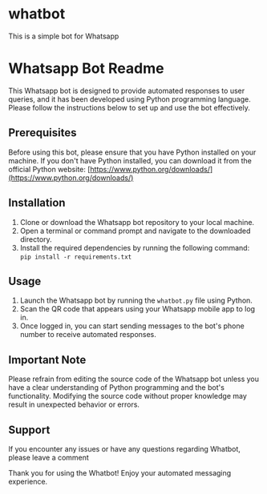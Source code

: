 # whatbot
This is a simple bot for  Whatsapp

# Whatsapp Bot Readme

This Whatsapp bot is designed to provide automated responses to user queries, and it has been developed using Python programming language. Please follow the instructions below to set up and use the bot effectively.

## Prerequisites
Before using this bot, please ensure that you have Python installed on your machine. If you don't have Python installed, you can download it from the official Python website: [https://www.python.org/downloads/](https://www.python.org/downloads/)

## Installation
1. Clone or download the Whatsapp bot repository to your local machine.
2. Open a terminal or command prompt and navigate to the downloaded directory.
3. Install the required dependencies by running the following command: `pip install -r requirements.txt`

## Usage
1. Launch the Whatsapp bot by running the `whatbot.py` file using Python.
2. Scan the QR code that appears using your Whatsapp mobile app to log in.
3. Once logged in, you can start sending messages to the bot's phone number to receive automated responses.

## Important Note
Please refrain from editing the source code of the Whatsapp bot unless you have a clear understanding of Python programming and the bot's functionality. Modifying the source code without proper knowledge may result in unexpected behavior or errors.

## Support
If you encounter any issues or have any questions regarding Whatbot, please leave a comment 

Thank you for using the Whatbot! Enjoy your automated messaging experience.
